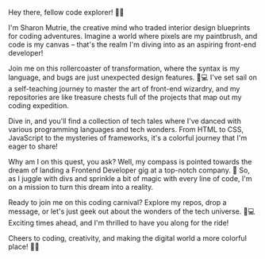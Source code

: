 Hey there, fellow code explorer! 🚀✨

I'm Sharon Mutrie, the creative mind who traded interior design blueprints for coding adventures. Imagine a world where pixels are my paintbrush, and code is my canvas – that's the realm I'm diving into as an aspiring front-end developer!

Join me on this rollercoaster of transformation, where the syntax is my language, and bugs are just unexpected design features. 🐛💻 I've set sail on a self-teaching journey to master the art of front-end wizardry, and my repositories are like treasure chests full of the projects that map out my coding expedition.

Dive in, and you'll find a collection of tech tales where I've danced with various programming languages and tech wonders. From HTML to CSS, JavaScript to the mysteries of frameworks, it's a colorful journey that I'm eager to share!

Why am I on this quest, you ask? Well, my compass is pointed towards the dream of landing a Frontend Developer gig at a top-notch company. 🌟 So, as I juggle with divs and sprinkle a bit of magic with every line of code, I'm on a mission to turn this dream into a reality.

Ready to join me on this coding carnival? Explore my repos, drop a message, or let's just geek out about the wonders of the tech universe. 🎉💻 Exciting times ahead, and I'm thrilled to have you along for the ride!

Cheers to coding, creativity, and making the digital world a more colorful place! 🌈🚀
